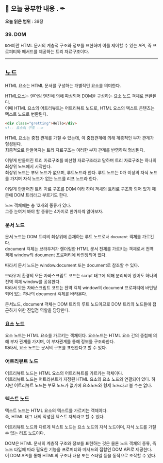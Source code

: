 ## 📕 오늘 공부한 내용 . ✒

**오늘 읽은 범위** : 39장

### 39. DOM

`DOM`이란 HTML 문서의 계층적 구조와 정보를 표현하며 이를 제어할 수 있는 API, 즉 프로퍼티와 메서드를 제공하는 트리 자료구조이다.

---

## 노드

HTML 요소는 HTML 문서를 구성하는 개별적인 요소를 의미한다.

HTML요소는 렌더링 엔진에 의해 파싱되어 DOM을 구성하는 요소 노드 객체로 변환된다.<br>
이때 HTML 요소의 어트리뷰트는 어트리뷰트 노드로, HTML 요소의 텍스트 콘텐츠는 텍스트 노드로 변환된다.

```html
<div class="gretting">Hello</div>
<!-- 요소의 구조 -->
```

HTML 요소는 중첩 관계를 가질 수 있는데, 이 중첩관계에 의해 계층적인 부자 관계가 형성된다.<br>
최종적으로 만들어지는 트리 자료구조는 이러한 부자 관계를 반영하여 형성된다.

이렇게 만들어진 트리 자료구조를 비선형 자료구조라고 말하며 트리 자료구조는 하나의 최상위 노드에서 시작한다.<br>
최상위 노드는 부모 노드가 없으며, 루트노드라 한다. 루트 노드는 0개 이상의 자식 노드를 가지며 자식 노드가 없는 노드를 리프 노드라 한다.

이렇게 만들어진 트리 자료 구조를 DOM 이라 하며 객체의 트리로 구조화 되어 있기 때문에 DOM 트리라고 부르기도 한다.

노드 객체에는 총 12개의 종류가 있다.<br>
그중 눈여겨 봐야 할 종류는 4가지로 한가지씩 알아보자.

### 문서 노드

문서 노드는 DOM 트리의 최상위에 존재하는 루트 노드로서 `document` 객체를 가르킨다.<br>
document 객체는 브라우저가 렌더링한 HTML 문서 전체를 가르키는 객체로서 전역 객체 window의 document 프로퍼티에 바인딩되어 있다.

따라서 문서 노드는 window.document 또는 document로 참조할 수 있다.

브라우저 환경의 모든 자바스크립트 코드는 script 태그에 의해 분리되어 있어도 하나의 전역 객체 window를 공유한다.<br>
따라서 모든 자바스크립트 코드는 전역 객체 window의 document 프로퍼티에 바인딩되어 있는 하나의 document 객체를 바라본다.

문서노드, document 객체는 DOM 트리의 루트 노드이므로 DOM 트리의 노드들에 접근하기 위한 진입점 역할을 담당한다.

### 요소 노드

요소 노드는 HTML 요소를 가르키는 객체이다. 요소노드는 HTML 요소 간의 중첩에 의해 부자 관계를 가지며, 이 부자관계를 통해 정보를 구조화한다.<br>
따라서, 요소 노드는 문서의 구조를 표현한다고 할 수 있다.

### 어트리뷰트 노드

어트리뷰트 노드는 HTML 요소의 어트리뷰트를 가르키는 객체이다.<br>
어트리뷰트 노드는 어트리뷰트가 지정된 HTML 요소의 요소 노드와 연결되어 있다. 하지만 어트리뷰트 노드는 부모 노드가 없기에 요소노드와 형제 노드라고 볼 수는 없다.

### 텍스트 노드

텍스트 노드는 HTML 요소의 텍스트를 가르키는 객체이다.<br>
즉, HTML 태그 내의 작성된 텍스트 자체라고 할 수 있다.

어트리뷰트 노드와 다르게 텍스트 노드는 요소 노드의 자식 노드이며, 자식 노드를 가질 수 없는 리프 노드이다.

DOM은 HTML 문서의 계층적 구조와 정보를 표현하는 것은 물론 노드 객체의 종류, 즉 노드 타입에 따라 필요한 기능을 프로퍼티와 메서드의 집합인 DOM API로 제공한다.<br>
이 DOM API를 통해 HTML의 구조나 내용 또는 스타일 등을 동적으로 조작할 수 있다.
